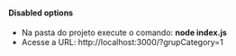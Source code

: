 #### Disabled options

- Na pasta do projeto execute o comando: **node index.js**
- Acesse a URL: http://localhost:3000/?grupCategory=1

